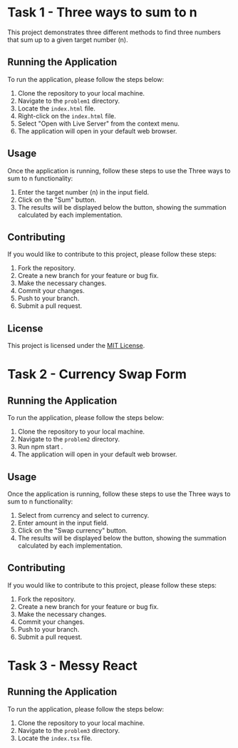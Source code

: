 # Task 1 - Three ways to sum to n

This project demonstrates three different methods to find three numbers that sum up to a given target number (n).

## Running the Application

To run the application, please follow the steps below:

1. Clone the repository to your local machine.
2. Navigate to the `problem1` directory.
3. Locate the `index.html` file.
4. Right-click on the `index.html` file.
5. Select "Open with Live Server" from the context menu.
6. The application will open in your default web browser.

## Usage

Once the application is running, follow these steps to use the Three ways to sum to n functionality:

1. Enter the target number (n) in the input field.
2. Click on the "Sum" button.
3. The results will be displayed below the button, showing the summation calculated by each implementation.



## Contributing

If you would like to contribute to this project, please follow these steps:

1. Fork the repository.
2. Create a new branch for your feature or bug fix.
3. Make the necessary changes.
4. Commit your changes.
5. Push to your branch.
6. Submit a pull request.

## License

This project is licensed under the [MIT License](LICENSE).


# Task 2 - Currency Swap Form

## Running the Application

To run the application, please follow the steps below:

1. Clone the repository to your local machine.
2. Navigate to the `problem2` directory.
3. Run npm start .
4. The application will open in your default web browser.

## Usage

Once the application is running, follow these steps to use the Three ways to sum to n functionality:

1. Select from currency and select to currency.
2. Enter  amount in the input field.
3. Click on the "Swap currency" button.
4. The results will be displayed below the button, showing the summation calculated by each implementation.

## Contributing

If you would like to contribute to this project, please follow these steps:

1. Fork the repository.
2. Create a new branch for your feature or bug fix.
3. Make the necessary changes.
4. Commit your changes.
5. Push to your branch.
6. Submit a pull request.


# Task 3 - Messy React

## Running the Application

To run the application, please follow the steps below:

1. Clone the repository to your local machine.
2. Navigate to the `problem3` directory.
3. Locate the `index.tsx` file.

